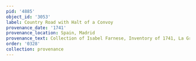 ```yaml
---
pid: '4885'
object_id: '3053'
label: Country Road with Halt of a Convoy
provenance_date: '1741'
provenance_location: Spain, Madrid
provenance_text: Collection of Isabel Farnese, Inventory of 1741, La Granja
order: '0328'
collection: provenance
---
```

